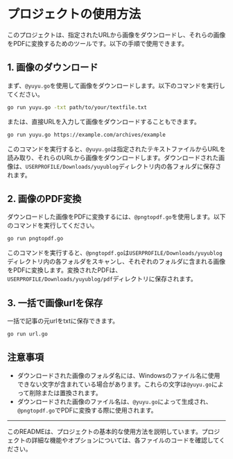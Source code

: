 

# プロジェクトの使用方法

このプロジェクトは、指定されたURLから画像をダウンロードし、それらの画像をPDFに変換するためのツールです。以下の手順で使用できます。

## 1. 画像のダウンロード

まず、`@yuyu.go`を使用して画像をダウンロードします。以下のコマンドを実行してください。

```bash
go run yuyu.go -txt path/to/your/textfile.txt
```

または、直接URLを入力して画像をダウンロードすることもできます。

```bash
go run yuyu.go https://example.com/archives/example
```

このコマンドを実行すると、`@yuyu.go`は指定されたテキストファイルからURLを読み取り、それらのURLから画像をダウンロードします。ダウンロードされた画像は、`USERPROFILE/Downloads/yuyublog`ディレクトリ内の各フォルダに保存されます。

## 2. 画像のPDF変換

ダウンロードした画像をPDFに変換するには、`@pngtopdf.go`を使用します。以下のコマンドを実行してください。

```bash
go run pngtopdf.go
```

このコマンドを実行すると、`@pngtopdf.go`は`USERPROFILE/Downloads/yuyublog`ディレクトリ内の各フォルダをスキャンし、それぞれのフォルダに含まれる画像をPDFに変換します。変換されたPDFは、`USERPROFILE/Downloads/yuyublog/pdf`ディレクトリに保存されます。

## 3. 一括で画像urlを保存

一括で記事の元urlをtxtに保存できます。

```bash
go run url.go
```


## 注意事項

- ダウンロードされた画像のフォルダ名には、Windowsのファイル名に使用できない文字が含まれている場合があります。これらの文字は`@yuyu.go`によって削除または置換されます。
- ダウンロードされた画像のファイル名は、`@yuyu.go`によって生成され、`@pngtopdf.go`でPDFに変換する際に使用されます。

---

このREADMEは、プロジェクトの基本的な使用方法を説明しています。プロジェクトの詳細な機能やオプションについては、各ファイルのコードを確認してください。